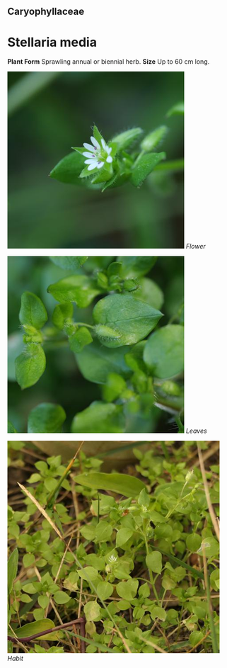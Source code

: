 ## Caryophyllaceae
# Stellaria media

**Plant Form** Sprawling annual or biennial herb. **Size** Up to 60 cm long.


![Flower](61734_P1020447.jpg)
 *Flower* 

![Leaves](61737_P1020460.jpg)
 *Leaves* 

![Habit](88728_P1222997.jpg)
 *Habit* 

